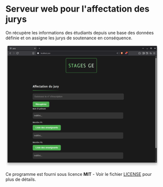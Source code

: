 # Serveur web pour l'affectation des jurys  #

On récupère les informations des étudiants depuis une base des données définie et on assigne les jurys de soutenance en conséquence.

![Affectation Jury](affectation-jury.png)

Ce programme est fourni sous licence **MIT** - Voir le fichier [LICENSE](LICENSE) pour plus de détails. 
